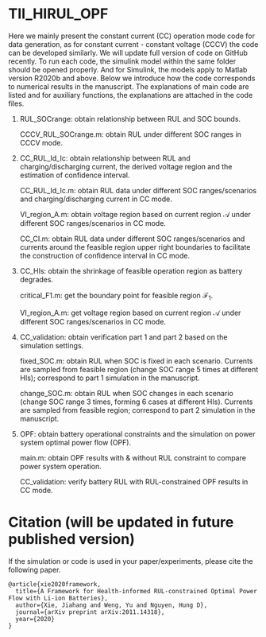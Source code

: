 # TII_HIRUL_OPF

Here we mainly present the constant current (CC) operation mode code for data generation, as for constant current - constant voltage (CCCV) the code can be developed similarly. We will update full version of code on GitHub recently. To run each code, the simulink model within the same folder should be opened properly. And for Simulink, the models apply to Matlab version R2020b and above. Below we introduce how the code corresponds to numerical results in the manuscript. The explanations of main code are listed and for auxiliary functions, the explanations are attached in the code files.

1. RUL\_SOCrange: obtain relationship between RUL and SOC bounds.

    CCCV\_RUL\_SOCrange.m: obtain RUL under different SOC ranges in CCCV mode.
    
2. CC\_RUL\_Id\_Ic: obtain relationship between RUL and charging/discharging current, the derived voltage region and the estimation of confidence interval.

    CC\_RUL\_Id\_Ic.m: obtain RUL data under different SOC ranges/scenarios and charging/discharging current in CC mode.

    VI\_region\_A.m: obtain voltage region based on current region $\mathcal{A}$ under different SOC ranges/scenarios in CC mode.

    CC\_CI.m: obtain RUL data under different SOC ranges/scenarios and currents around the feasible region upper right boundaries to facilitate the construction of confidence interval in CC mode.

3. CC\_HIs: obtain the shrinkage of feasible operation region as battery degrades.

    critical\_F1.m: get the boundary point for feasible region $\mathcal{F}_1$.

    VI\_region\_A.m: get voltage region based on current region $\mathcal{A}$ under different SOC ranges/scenarios in CC mode.

4. CC\_validation: obtain verification part 1 and part 2 based on the simulation settings.

    fixed\_SOC.m: obtain RUL when SOC is fixed in each scenario. Currents are sampled from feasible region (change SOC range 5 times at different HIs); correspond to part 1 simulation in the manuscript.

    change\_SOC.m: obtain RUL when SOC changes in each scenario (change SOC range 3 times, forming 6 cases at different HIs). Currents are sampled from feasible region; correspond to part 2 simulation in the manuscript.
    
5. OPF: obtain battery operational constraints and the simulation on power system optimal power flow (OPF).

    main.m: obtain OPF results with \& without RUL constraint to compare power system operation.

    CC\_validation: verify battery RUL with RUL-constrained OPF results in CC mode.


# Citation (will be updated in future published version)

If the simulation or code is used in your paper/experiments, please cite the following paper.

```
@article{xie2020framework,  
  title={A Framework for Health-informed RUL-constrained Optimal Power Flow with Li-ion Batteries},  
  author={Xie, Jiahang and Weng, Yu and Nguyen, Hung D},  
  journal={arXiv preprint arXiv:2011.14318},  
  year={2020}  
}
```
